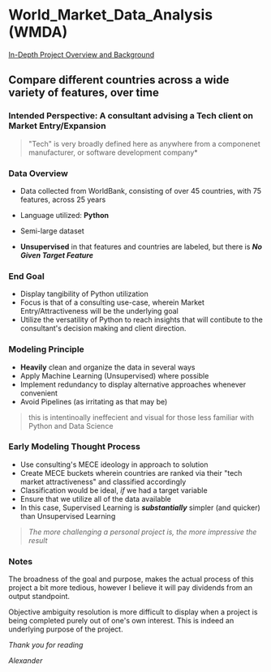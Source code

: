 # World_Market_Data_Analysis (WMDA)

[In-Depth Project Overview and Background](https://towardsdatascience.com/python-data-science-analytics-consulting-project-overview-c35739820b5c)

## Compare different countries across a wide variety of features, over time

### Intended Perspective:  **A consultant advising a Tech client on Market Entry/Expansion**
> "Tech" is very broadly defined here as anywhere from a componenet manufacturer, or software development company*


### Data Overview
- Data collected from WorldBank, consisting of over 45 countries, with 75 features, across 25 years

- Language utilized:   **Python**

- Semi-large dataset

- **Unsupervised** in that features and countries are labeled, but there is ***No Given Target Feature***

### End Goal
- Display tangibility of Python utilization
- Focus is that of a consulting use-case, wherein Market Entry/Attractiveness will be the underlying goal
- Utilize the versatility of Python to reach insights that will contibute to the consultant's decision making and client direction.

### Modeling Principle
- **Heavily** clean and organize the data in several ways
- Apply Machine Learning (Unsupervised) where possible
- Implement redundancy to display alternative approaches whenever convenient
- Avoid Pipelines (as irritating as that may be)
> this is intentinoally ineffecient and visual for those less familiar with Python and Data Science

### Early Modeling Thought Process
- Use consulting's MECE ideology in approach to solution
- Create MECE buckets wherein countries are ranked via their "tech market attractiveness" and classified accordingly
- Classification would be ideal, *if* we had a target variable
- Ensure that we utilize all of the data available
- In this case, Supervised Learning is ***substantially*** simpler (and quicker) than Unsupervised Learning
> *The more challenging a personal project is, the more impressive the result*

### Notes
The broadness of the goal and purpose, makes the actual process of this project a bit more tedious, however I believe it will pay dividends from an output standpoint.

Objective ambiguity resolution is more difficult to display when a project is being completed purely out of one's own interest. This is indeed an underlying purpose of the project.



*Thank you for reading*


*Alexander*


